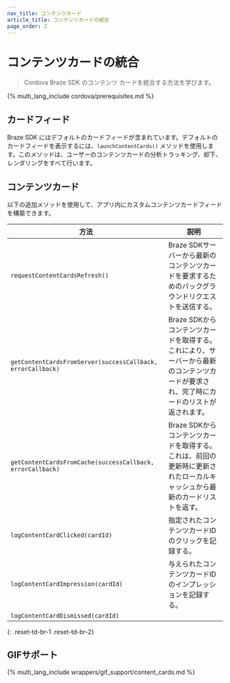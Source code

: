 ```yaml
---
nav_title: コンテンツカード
article_title: コンテンツカードの統合
page_order: 2
---
```


# コンテンツカードの統合

> Cordova Braze SDK のコンテンツ カードを統合する方法を学びます。

{% multi_lang_include cordova/prerequisites.md %}

## カードフィード

Braze SDK にはデフォルトのカードフィードが含まれています。デフォルトのカードフィードを表示するには、`launchContentCards()` メソッドを使用します。このメソッドは、ユーザーのコンテンツカードの分析トラッキング、却下、レンダリングをすべて行います。

## コンテンツカード

以下の追加メソッドを使用して、アプリ内にカスタムコンテンツカードフィードを構築できます。

|方法 | 説明 |
|---|---|
|`requestContentCardsRefresh()`|Braze SDKサーバーから最新のコンテンツカードを要求するためのバックグラウンドリクエストを送信する。|
|`getContentCardsFromServer(successCallback, errorCallback)`|Braze SDKからコンテンツカードを取得する。これにより、サーバーから最新のコンテンツカードが要求され、完了時にカードのリストが返されます。||
|`getContentCardsFromCache(successCallback, errorCallback)`|Braze SDKからコンテンツカードを取得する。これは、前回の更新時に更新されたローカルキャッシュから最新のカードリストを返す。|
|`logContentCardClicked(cardId)`|指定されたコンテンツカードIDのクリックを記録する。|
|`logContentCardImpression(cardId)`|与えられたコンテンツカードIDのインプレッションを記録する。|
|`logContentCardDismissed(cardId)`||指定されたコンテンツカード ID が閉じられたことを記録します。||
{: .reset-td-br-1 .reset-td-br-2}

## GIFサポート

{% multi_lang_include wrappers/gif_support/content_cards.md %}
